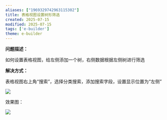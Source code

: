 ```yaml
---
aliases: ["1969329742963115302"]
title: 表格视图设置树形筛选
created: 2025-07-15
modified: 2025-07-15
tags: ['e-builder']
theme: e-builder
---
```


**问题描述：**

如何设置表格视图，给左侧添加一个树，右侧数据根据左侧树进行筛选

**解决方式：**

表格视图右上角“搜索”，选择分类搜索，添加搜索字段，设置显示位置为“左侧”

![](f437393d7508e81717d8620086d9c921.jpg)

效果图：

![](9b30f143b7028721fcf8e0942eb4181f.jpg)
